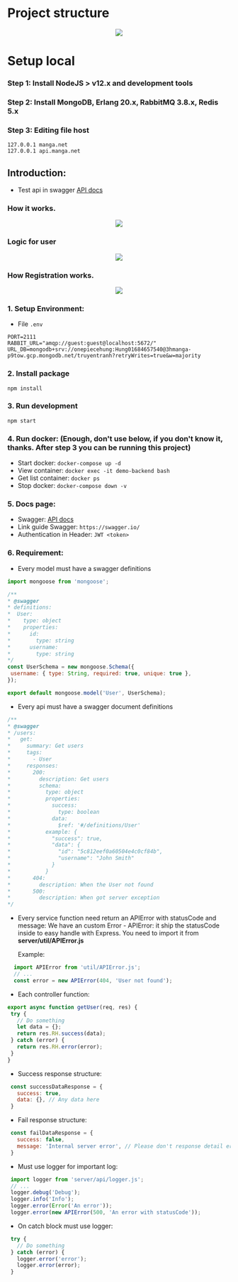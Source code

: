 # Project structure


<p align="center">
  <img src="https://i.imgur.com/QBDrq5w.png">
</p>


# Setup local
### Step 1: Install NodeJS > v12.x and development tools
### Step 2: Install MongoDB, Erlang 20.x, RabbitMQ 3.8.x, Redis 5.x
### Step 3: Editing file host
````
127.0.0.1 manga.net
127.0.0.1 api.manga.net
````

## Introduction: 
- Test api in swagger [API docs](http://api.manga.net:3002/doccuments)
### How it works.

<p align="center">
  <img src="https://github.com/onepiecehung/MBE/blob/develop/logic/Image/HighLevelDesign.png">
</p>

### Logic for user

<p align="center">
  <img src="https://github.com/onepiecehung/MBE/blob/develop/logic/Image/Introduction.png">
</p>

### How Registration works.

<p align="center">
  <img src="https://github.com/onepiecehung/MBE/blob/develop/logic/Image/Register.png">
</p>

### 1. Setup Environment:
  - File `.env`
````
PORT=2111
RABBIT_URL="amqp://guest:guest@localhost:5672/"
URL_DB=mongodb+srv://onepiecehung:Hung01684657540@3hmanga-p9tow.gcp.mongodb.net/truyentranh?retryWrites=true&w=majority
````
### 2. Install package
`npm install`
### 3. Run development
`npm start`
### 4. Run docker: (Enough, don't use below, if you don't know it, thanks. After step 3 you can be running this project)
- Start docker:
`docker-compose up -d`
- View container:
`docker exec -it demo-backend bash`
- Get list container:
`docker ps`
- Stop docker:
`docker-compose down -v`
### 5. Docs page:
- Swagger:
[API docs](http://localhost:3001/api-docs)
- Link guide Swagger: `https://swagger.io/`
- Authentication in Header: `JWT <token>`
### 6. Requirement:

 - Every model must have a swagger definitions
 ````js
import mongoose from 'mongoose';

/**
 * @swagger
 * definitions:
 *  User:
 *    type: object
 *    properties:
 *      id:
 *        type: string
 *      username:
 *        type: string
 */
const UserSchema = new mongoose.Schema({
  username: { type: String, required: true, unique: true },
});

export default mongoose.model('User', UserSchema);
````
 - Every api must have a swagger document definitions
 ````js
/**
 * @swagger
 * /users:
 *   get:
 *     summary: Get users
 *     tags:
 *       - User
 *     responses:
 *       200:
 *         description: Get users
 *         schema:
 *           type: object
 *           properties:
 *             success:
 *               type: boolean
 *             data:
 *               $ref: '#/definitions/User'
 *           example: {
 *             "success": true,
 *             "data": {
 *               "id": "5c812eef0a60504e4c0cf84b",
 *               "username": "John Smith"
 *             }
 *           }
 *       404:
 *         description: When the User not found
 *       500:
 *         description: When got server exception
 */
````
 - Every service function need return an APIError with statusCode and message:
   We have an custom Error - APIError: it ship the statusCode inside to easy handle with Express.
   You need to import it from **server/util/APIError.js**
   
   Example:
 ````js
   import APIError from 'util/APIError.js';
   // ...
   const error = new APIError(404, 'User not found');
 ````
 
 - Each controller function:
 
 ````js
export async function getUser(req, res) {
  try {
    // Do something
    let data = {};
    return res.RH.success(data);
  } catch (error) {
    return res.RH.error(error);
  }
}
 ````
 - Success response structure:
 
 ````js
  const successDataResponse = {
    success: true,
    data: {}, // Any data here
  }
 ````
  - Fail response structure:
  
  ````js
   const failDataResponse = {
     success: false,
     message: 'Internal server error', // Please don't response detail error to client
   }
  ````
 
 - Must use logger for important log:
 
 ````js
  import logger from 'server/api/logger.js';
  // ...
  logger.debug('Debug');
  logger.info('Info');
  logger.error(Error('An error'));
  logger.error(new APIError(500, 'An error with statusCode'));
 ````
  - On catch block must use logger:
  
  ````js
   try {
     // Do something
   } catch (error) {
     logger.error('error');
     logger.error(error);
   }
  ````
